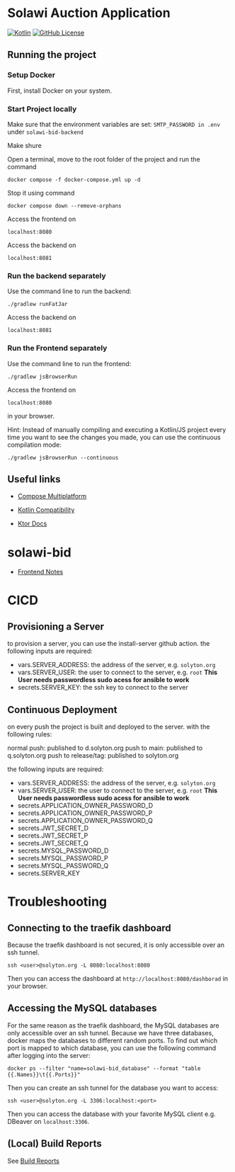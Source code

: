 # Solawi Auction Application
[![Kotlin](https://img.shields.io/badge/kotlin-2.1.0.-blue.svg?logo=kotlin)](http://kotlinlang.org)
[![GitHub License](https://img.shields.io/badge/license-Apache%20License%202.0-blue.svg?style=flat)](http://www.apache.org/licenses/LICENSE-2.0)

## Running the project
### Setup Docker
First, install Docker on your system. 

### Start Project locally
Make sure that the environment variables are set:
```SMTP_PASSWORD in .env``` under ```solawi-bid-backend``` 

Make shure 

Open a terminal, move to the root folder of the project and run the command
```shell
docker compose -f docker-compose.yml up -d
```
Stop it using command
```shell
docker compose down --remove-orphans
```


Access the frontend on
```
localhost:8080
```
Access the backend on
```
localhost:8081
```

### Run the backend separately
Use the command line to run the backend:
```shell
./gradlew runFatJar
```
Access the backend on 
```
localhost:8081
```

### Run the Frontend separately
Use the command line to run the frontend:

```shell 
./gradlew jsBrowserRun
```
Access the frontend on
```
localhost:8080
```
in your browser.


Hint: 
Instead of manually compiling and executing a Kotlin/JS project every time you want to see the changes you made, you can use the continuous compilation mode:
```shell
./gradlew jsBrowserRun --continuous
```


## Useful links 

- [Compose Multiplatform](https://github.com/JetBrains/compose-jb)

- [Kotlin Compatibility](https://www.jetbrains.com/help/kotlin-multiplatform-dev/compose-compatibility-and-versioning.html)

- [Ktor Docs](https://ktor.io/docs/welcome.html)



# solawi-bid
- [Frontend Notes](./solawi-bid-frontend/Notes.md)

# CICD

## Provisioning a Server

to provision a server, you can use the install-server github action.
the following inputs are required:

- vars.SERVER_ADDRESS: the address of the server, e.g. `solyton.org`
- vars.SERVER_USER: the user to connect to the server, e.g. `root` **This User needs passwordless sudo acess for ansible to work**
- secrets.SERVER_KEY: the ssh key to connect to the server

## Continuous Deployment

on every push the project is built and deployed to the server.
with the following rules:

normal push: published to d.solyton.org
push to main: published to q.solyton.org
push to release/tag: published to solyton.org

the following inputs are required:

- vars.SERVER_ADDRESS: the address of the server, e.g. `solyton.org`
- vars.SERVER_USER: the user to connect to the server, e.g. `root` **This User needs passwordless sudo acess for ansible to work**
- secrets.APPLICATION_OWNER_PASSWORD_D
- secrets.APPLICATION_OWNER_PASSWORD_P
- secrets.APPLICATION_OWNER_PASSWORD_Q
- secrets.JWT_SECRET_D
- secrets.JWT_SECRET_P
- secrets.JWT_SECRET_Q
- secrets.MYSQL_PASSWORD_D
- secrets.MYSQL_PASSWORD_P
- secrets.MYSQL_PASSWORD_Q
- secrets.SERVER_KEY

# Troubleshooting

## Connecting to the traefik dashboard

Because the traefik dashboard is not secured, it is only accessible over an ssh tunnel.

```shell
ssh <user>@solyton.org -L 8080:localhost:8080
```

Then you can access the dashboard at `http://localhost:8080/dashborad` in your browser.

## Accessing the MySQL databases

For the same reason as the traefik dashboard, the MySQL databases are only accessible over an ssh tunnel.
Because we have three databases, docker maps the databases to different random ports.
To find out which port is mapped to which database, you can use the following command after logging into the server:

```shell
docker ps --filter "name=solawi-bid_database" --format "table {{.Names}}\t{{.Ports}}"
```

Then you can create an ssh tunnel for the database you want to access:

```shell
ssh <user>@solyton.org -L 3306:localhost:<port>
```
Then you can access the database with your favorite MySQL client e.g. DBeaver on `localhost:3306`.

## (Local) Build Reports
See [Build Reports](build-reports/HOWTO.md)
